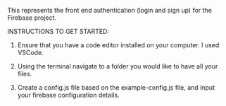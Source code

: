 This represents the front end authentication (login and sign up) for the Firebase project.

INSTRUCTIONS TO GET STARTED:

1. Ensure that you have a code editor installed on your computer. I used VSCode.

2. Using the terminal navigate to a folder you would like to have all your files.

3. Create a config.js file based on the example-config.js file, and input your firebase configuration details.

